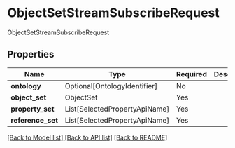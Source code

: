 # ObjectSetStreamSubscribeRequest

ObjectSetStreamSubscribeRequest

## Properties
| Name | Type | Required | Description |
| ------------ | ------------- | ------------- | ------------- |
**ontology** | Optional[OntologyIdentifier] | No |  |
**object_set** | ObjectSet | Yes |  |
**property_set** | List[SelectedPropertyApiName] | Yes |  |
**reference_set** | List[SelectedPropertyApiName] | Yes |  |


[[Back to Model list]](../../../README.md#models-v2-link) [[Back to API list]](../../../README.md#apis-v2-link) [[Back to README]](../../../README.md)

